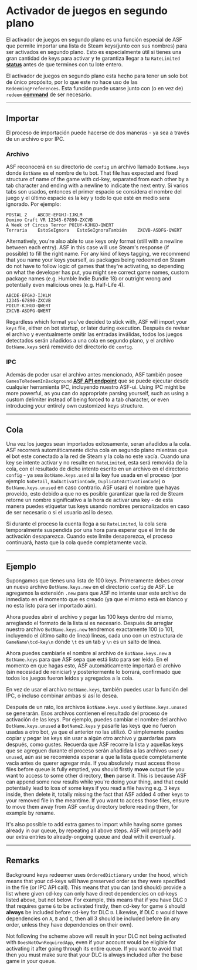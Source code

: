# Activador de juegos en segundo plano

El activador de juegos en segundo plano es una función especial de ASF que permite importar una lista de Steam keys(junto con sus nombres) para ser activados en segundo plano. Esto es especialmente útil si tienes una gran cantidad de keys para activar y te garantiza llegar a tu `RateLimited` **[status](https://github.com/JustArchiNET/ArchiSteamFarm/wiki/FAQ#what-is-the-meaning-of-status-when-redeeming-a-key)** antes de que termines con tu lote entero.

El activador de juegos en segundo plano esta hecho para tener un solo bot de único propósito, por lo que este no hace uso de las `RedeemingPreferences`. Esta función puede usarse junto con (o en vez de) `redeem` **[command](https://github.com/JustArchiNET/ArchiSteamFarm/wiki/Commands)** de ser necesario.

* * *

## Importar

El proceso de importación puede hacerse de dos maneras - ya sea a través de un archivo o por IPC.

### Archivo

ASF reconocerá en su directorio de `config` un archivo llamado `BotName.keys` donde `BotName` es el nombre de tu bot. That file has expected and fixed structure of name of the game with cd-key, separated from each other by a tab character and ending with a newline to indicate the next entry. Si varios tabs son usados, entonces el primer espacio se considera el nombre del juego y el último espacio es la key y todo lo que esté en medio sera ignorado. Por ejemplo:

    POSTAL 2    ABCDE-EFGHJ-IJKLM
    Domino Craft VR 12345-67890-ZXCVB
    A Week of Circus Terror POIUY-KJHGD-QWERT
    Terraria    EstoSeIgnora   EstoSeIgnoraTambién    ZXCVB-ASDFG-QWERT
    

Alternatively, you're also able to use keys only format (still with a newline between each entry). ASF in this case will use Steam's response (if possible) to fill the right name. For any kind of keys tagging, we recommend that you name your keys yourself, as packages being redeemed on Steam do not have to follow logic of games that they're activating, so depending on what the developer has put, you might see correct game names, custom package names (e.g. Humble Indie Bundle 18) or outright wrong and potentially even malicious ones (e.g. Half-Life 4).

    ABCDE-EFGHJ-IJKLM
    12345-67890-ZXCVB
    POIUY-KJHGD-QWERT
    ZXCVB-ASDFG-QWERT
    

Regardless which format you've decided to stick with, ASF will import your `keys` file, either on bot startup, or later during execution. Después de revisar el archivo y eventualmente omitir las entradas inválidas, todos los juegos detectados serán añadidos a una cola en segundo plano, y el archivo `BotName.keys` será removido del directorio de `config`.

### IPC

Además de poder usar el archivo antes mencionado, ASF también posee `GamesToRedeemInBackground` **[ASF API endpoint](https://github.com/JustArchiNET/ArchiSteamFarm/wiki/IPC#asf-api)** que se puede ejecutar desde cualquier herramienta IPC, incluyendo nuestro ASF-ui. Using IPC might be more powerful, as you can do appropriate parsing yourself, such as using a custom delimiter instead of being forced to a tab character, or even introducing your entirely own customized keys structure.

* * *

## Cola

Una vez los juegos sean importados exitosamente, seran añadidos a la cola. ASF recorrerá automáticamente dicha cola en segundo plano mientras que el bot este conectado a la red de Steam y la cola no este vacía. Cuando una key se intente activar y no resulte en `RateLimited`, esta será removida de la cola, con el resultado de dicho intento escrito en un archivo en el directorio `config` - ya sea `BotName.keys.used` si la key fue usada en el proceso (por ejemplo `NoDetail`, `BadActivationCode`, `DuplicateActivationCode`) o `BotName.keys.unused` en caso contrario. ASF usará el nombre que hayas proveido, esto debido a que no es posible garantizar que la red de Steam retorne un nombre significativo a la hora de activar una key - de esta manera puedes etiquetar tus keys usando nombres personalizados en caso de ser necesario o si el usuario así lo desea.

Si durante el proceso la cuenta llega a su `RateLimited`, la cola sera temporalmente suspendida por una hora para esperar que el limite de activación desaparezca. Cuando este limite desaparezca, el proceso continuará, hasta que la cola quede completamente vacía.

* * *

## Ejemplo

Supongamos que tienes una lista de 100 keys. Primeramente debes crear un nuevo archivo `BotName.keys.new` en el directorio `config` de ASF. Le agregamos la extensión `.new` para que ASF no intente usar este archivo de inmediato en el momento que es creado (ya que el mismo está en blanco y no esta listo para ser importado aún).

Ahora puedes abrir el archivo y pegar las 100 keys dentro del mismo, arreglando el formato de la lista si es necesario. Después de arreglar nuestro archivo `BotName.keys.new` tendremos exactamente 100 (o 101, incluyendo el último salto de linea) lineas, cada uno con un estructura de `GameName\tcd-key\n` donde `\t` es un tab y `\n` es un salto de linea.

Ahora puedes cambiarle el nombre al archivo de `BotName.keys.new` a `BotName.keys` para que ASF sepa que está listo para ser leído. En el momento en que hagas esto, ASF automáticamente importará el archivo (sin necesidad de reiniciar) y posteriormente lo borrará, confirmado que todos los juegos fueron leidos y agregados a la cola.

En vez de usar el archivo `BotName.keys`, también puedes usar la función del IPC, o incluso combinar ambas si así lo desea.

Después de un rato, los archivos `BotName.keys.used` y `BotName.keys.unused` se generarán. Esos archivos contienen el resultado del proceso de activación de las keys. Por ejemplo, puedes cambiar el nombre del archivo `BotName.keys.unused` a `BotName2.keys` y pasarle las keys que no fueron usadas a otro bot, ya que el anterior no las utilizó. O simplemente puedes copiar y pegar las keys sin usar a algún otro archivo y guardarlas para después, como gustes. Recuerda que ASF recorre la lista y aquellas keys que se agreguen durante el proceso serán añadidas a las archivos `used` y `unused`, aún asi se recomienda esperar a que la lista quede completamente vacía antes de querer agregar más. If you absolutely must access those files before queue is fully emptied, you should firstly **move** output file you want to access to some other directory, **then** parse it. This is because ASF can append some new results while you're doing your thing, and that could potentially lead to loss of some keys if you read a file having e.g. 3 keys inside, then delete it, totally missing the fact that ASF added 4 other keys to your removed file in the meantime. If you want to access those files, ensure to move them away from ASF `config` directory before reading them, for example by rename.

It's also possible to add extra games to import while having some games already in our queue, by repeating all above steps. ASF will properly add our extra entries to already-ongoing queue and deal with it eventually.

* * *

## Remarks

Background keys redeemer uses `OrderedDictionary` under the hood, which means that your cd-keys will have preserved order as they were specified in the file (or IPC API call). This means that you can (and should) provide a list where given cd-key can only have direct dependencies on cd-keys listed above, but not below. For example, this means that if you have DLC `D` that requires game `G` to be activated firstly, then cd-key for game `G` should **always** be included before cd-key for DLC `D`. Likewise, if DLC `D` would have dependencies on `A`, `B` and `C`, then all 3 should be included before (in any order, unless they have dependencies on their own).

Not following the scheme above will result in your DLC not being activated with `DoesNotOwnRequiredApp`, even if your account would be eligible for activating it after going through its entire queue. If you want to avoid that then you must make sure that your DLC is always included after the base game in your queue.